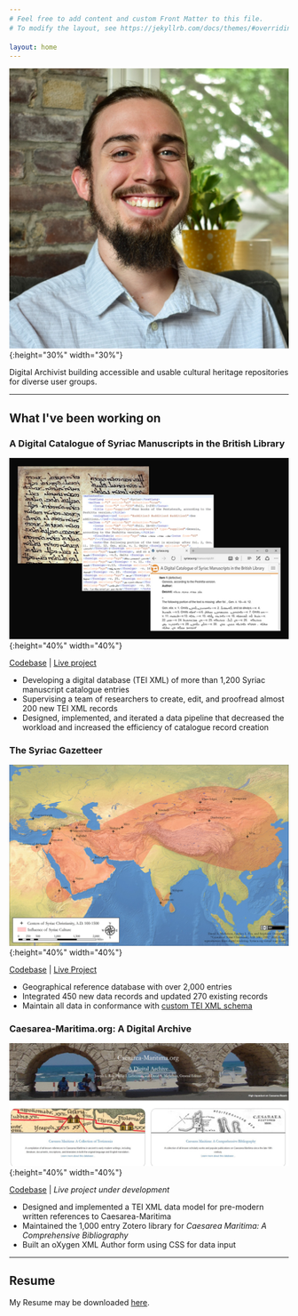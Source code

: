 ```yaml
---
# Feel free to add content and custom Front Matter to this file.
# To modify the layout, see https://jekyllrb.com/docs/themes/#overriding-theme-defaults

layout: home
---
```

![profile picture](/images/headshot2020.JPG){:height="30%" width="30%"}

Digital Archivist building accessible and usable cultural heritage repositories for diverse user groups.

----

## What I've been working on

### A Digital Catalogue of Syriac Manuscripts in the British Library

![A Digital Catalogue of Syriac Manuscripts in the British Library](/images/syriac-mss-catalogue.jpg){:height="40%" width="40%"}

[Codebase](https://github.com/srophe/wright-catalogue)  |  [Live project](https://syriaca.org/bl)

- Developing a digital database (TEI XML) of more than 1,200 Syriac manuscript catalogue entries
- Supervising a team of researchers to create, edit, and proofread almost 200 new TEI XML records
- Designed, implemented, and iterated a data pipeline that decreased the workload and increased the efficiency of catalogue record creation

### The Syriac Gazetteer

![The Syriac Gazetteer](/images/syriac-gazetteer-preview-temp.jpg){:height="40%" width="40%"}

[Codebase](https://github.com/srophe/srophe-app-data/tree/master/data/places/tei)   |  [Live Project](https://syriaca.org/geo)

- Geographical reference database with over 2,000 entries
- Integrated 450 new data records and updated 270 existing records
- Maintain all data in conformance with [custom TEI XML schema](https://github.com/srophe/srophe-eXist-app/tree/master/documentation/schemas)

### Caesarea-Maritima.org: A Digital Archive

![Caesarea-Maritima.org: A Digital Archive](/images/caeasraea-maritima.JPG){:height="40%" width="40%"}

[Codebase](https://github.com/srophe/caesarea-data/)  |  _Live project under development_

- Designed and implemented a TEI XML data model for pre-modern written references to Caesarea-Maritima
- Maintained the 1,000 entry Zotero library for _Caesarea Maritima: A Comprehensive Bibliography_
- Built an oXygen XML Author form using CSS for data input

----

## Resume

My Resume may be downloaded [here](https://raw.githubusercontent.com/wlpotter/wlpotter.github.io/master/resources/Resume_Potter-William.pdf).
